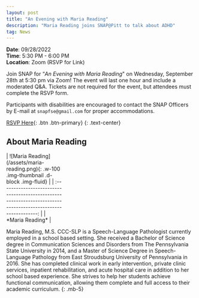 ```yaml
---
layout: post
title: "An Evening with Maria Reading"
description: "Maria Reading joins SNAP@Pitt to talk about ADHD"
tag: News
---
```


**Date**: 09/28/2022  
**Time**: 5:30 PM - 6:00 PM  
**Location**: Zoom (RSVP for Link)

Join SNAP for “*An Evening with Maria Reading*" on Wednesday, September 28th at 5:30 pm via Zoom! The event will last one hour and include a moderated Q&A. Tickets are not required for the event, but attendees must complete the RSVP form.


Participants with disabilities are encouraged to contact the SNAP Officers by E-mail at `snapfse@gmail.com` for proper accommodations.

[RSVP Here](https://docs.google.com/forms/d/e/1FAIpQLScRZ-tPZapvOPr-qcEKG1omviF7-qxVlSpvZo-aThHpeJKrPQ/viewform){: .btn .btn-primary}
{: .text-center}
## About Maria Reading

<div class="w-25 float-start me-2 mb-2" style="max-width: 150px" markdown="1">
| ![Maria Reading](/assets/maria-reading.png){: .w-100 .img-thumbnail .d-block .img-fluid} |
| :-----------------------------------------------------------------------------------------------------------: |
|                                              *Maria Reading*                                  |

</div>

Maria Reading, M.S. CCC-SLP is a Speech-Language Pathologist currently employed in a school based setting. She received a Bachelor of Science degree in Communication Sciences and Disorders from The Pennsylvania State University in 2014, and a Master of Science Degree in Speech-Language Pathology from East Stroudsburg University of Pennsylvania in 2016.  She has completed clinical work in early intervention, private clinic services, inpatient rehabilitation, and acute hospital care in addition to her school based experience. She strives to help her students achieve functional communication, allowing them complete and full access to their academic curriculum.
{: .mb-5}

<br />

<br />